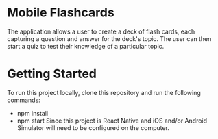 # Mobile Flashcards
The application allows a user to create a deck of flash cards, each capturing a question and answer for the deck's topic. The user can then start a quiz to test their knowledge of a particular topic.

# Getting Started
To run this project locally, clone this repository and run the following commands:

- npm install
- npm start
Since this project is React Native and iOS and/or Android Simulator will need to be configured on the computer.
